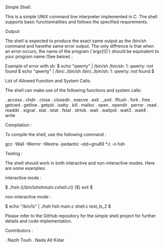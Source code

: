Simple Shell:

This is a simple UNIX command line interpreter implemented in C. The shell supports basic functionnalities and follows the specified requirements.

Output:

The shell is expected to produce the exact same output as the /bin/sh command and havethe same error output. The only diffrence is that when an error occurs, the name of the program ('argv[0]') should be equivalent to your program name (See below) :

Example of error with sh:
$ echo "qwerty" | /bin/sh
/bin/sh: 1: qwerty: not found
$ echo "qwerty" | /bin/../bin/sh
/bin/../bin/sh: 1: qwerty: not found
$

List of Allowed Function and System Calls:

The shell can make use of the following functions and system calls:

. access
. chdir
. close
. closedir
. execve
. exit
. _exit
. fflush
. fork
. free
. getcwd
. getline
. getpid
. isatty
. kill
. malloc
. open
. opendir
. perror
. read
. readdir
. signal
. stat
. lstat
. fstat
. strtok
. wait
. waitpid
. wait3
. wait4
. write

Compilation : 

To compile the shell, use the following command : 

gcc -Wall -Werror -Wextra -pedantic -std=gnu89 *.c -o hsh

Testing :

The shell should work in both interactive and non-interactive modes. Here are some examples:

interactive mode :

$ ./hsh
($) /bin/ls
hsh main.c shell.c
($)
($) exit
$

non-interactive mode :

$ echo "/bin/ls" | ./hsh
hsh main.c shell.c test_ls_2
$

Please refer to the GitHub repository for the simple shell project for further details and code implementation.


Contributors :

. Nazih Touih
. Nada Ait Kidar
